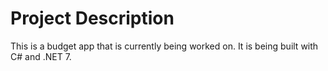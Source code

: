 # Project Description

This is a budget app that is currently being worked on. It is being built with C# and .NET 7.
